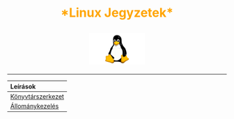 <h1 align="center">
    <span style="color:orange;">*Linux Jegyzetek*</span>
</h1>
<h2 align="center">
    <img src=".pictures/linux-logo.png" width="128" alt="tux"/>
</h2>

---

| Leírások |
| :------- |
| [Könyvtárszerkezet](.contents/directory-structure.md) |
| [Állománykezelés](.contents/stock-management.md) |

